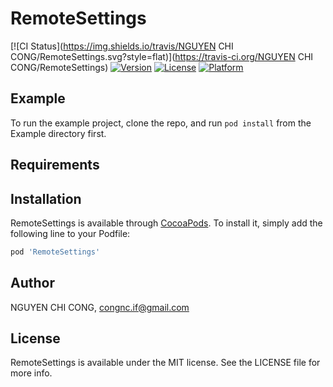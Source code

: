 # RemoteSettings

[![CI Status](https://img.shields.io/travis/NGUYEN CHI CONG/RemoteSettings.svg?style=flat)](https://travis-ci.org/NGUYEN CHI CONG/RemoteSettings)
[![Version](https://img.shields.io/cocoapods/v/RemoteSettings.svg?style=flat)](https://cocoapods.org/pods/RemoteSettings)
[![License](https://img.shields.io/cocoapods/l/RemoteSettings.svg?style=flat)](https://cocoapods.org/pods/RemoteSettings)
[![Platform](https://img.shields.io/cocoapods/p/RemoteSettings.svg?style=flat)](https://cocoapods.org/pods/RemoteSettings)

## Example

To run the example project, clone the repo, and run `pod install` from the Example directory first.

## Requirements

## Installation

RemoteSettings is available through [CocoaPods](https://cocoapods.org). To install
it, simply add the following line to your Podfile:

```ruby
pod 'RemoteSettings'
```

## Author

NGUYEN CHI CONG, congnc.if@gmail.com

## License

RemoteSettings is available under the MIT license. See the LICENSE file for more info.

